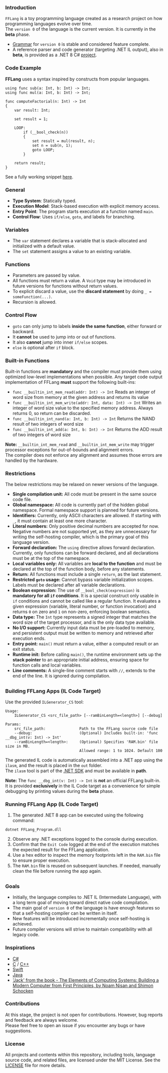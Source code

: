 ### Introduction

`FFLang` is a toy programming language created as a research project on how programming languages evolve over time.  
The `version 0` of the language is the current version. It is currently in the **beta** phase.
- [Grammar](grammar.txt) for `version 0` is stable and considered feature complete.
- A reference parser and code generator (targeting .NET IL output), also in **beta**, is provided as a .NET 8 C# [project](ILGenerator_CS_beta).

### Code Example

**FFLang** uses a syntax inspired by constructs from popular languages.  
```fflang
using func sub(a: Int, b: Int) -> Int;
using func mul(a: Int, b: Int) -> Int;

func computeFactorial(n: Int) -> Int
{
    var result: Int;

    set result = 1;

    LOOP:
        if (__bool_check(n))
        {
            set result = mul(result, n);
            set n = sub(n, 1);
            goto LOOP;
        }

    return result;
}
```
See a fully working snippet [here](snippet.txt).

### General
- **Type System**: Statically typed.
- **Execution Model**: Stack-based execution with explicit memory access.
- **Entry Point**: The program starts execution at a function named `main`.
- **Control Flow**: Uses `if/else`, `goto`, and labels for branching.

### Variables

- The `var` statement declares a variable that is stack-allocated and initialized with a default value.
- The `set` statement assigns a value to an existing variable.

### Functions

- Parameters are passed by value.
- All functions must return a value. A `Void` type may be introduced in future versions for functions without return values.
- To explicit discard a value, use the **discard statement** by doing `_ = someFunction(...)`.
- Recursion is allowed.

### Control Flow

- `goto` can only jump to labels **inside the same function**, either forward or backward.
- It **cannot** be used to jump into or out of functions.
- It also **cannot** jump into inner `if/else` scopes.
- `else` is optional after `if` block.

### Built-in Functions

Built-in functions are **mandatory** and the compiler must provide them using optimized low-level implementations when possible.
Any target code output implementation of FFLang **must** support the following built-ins:

- `func __builtin_int_mem_read(addr: Int) -> Int` Reads an integer of word size from memory at the given address and returns its value
- `func __builtin_int_mem_write(addr: Int, data: Int) -> Int` Writes an integer of word size value to the specified memory address. Always returns 0, so return can be discarded.
- `func __builtin_int_nand(a: Int, b: Int) -> Int` Returns the NAND result of two integers of word size
- `func __builtin_int_add(a: Int, b: Int) -> Int` Returns the ADD result of two integers of word size

**Note:** `__builtin_int_mem_read` and `__builtin_int_mem_write` may trigger processor exceptions for out-of-bounds and alignment errors.  
The compiler does not enforce any alignment and assumes those errors are handled by the hardware.

### Restrictions

The below restrictions may be relaxed on newer versions of the language.

- **Single compilation unit:** All code must be present in the same source code file.
- **Global namespace:** All code is currently part of the hidden global namespace. Formal namespace support is planned for future versions.
- **Identifiers:** Currently, only ASCII characters are allowed. If starting with `_`, it must contain at least one more character.
- **Literal numbers:** Only positive decimal numbers are accepted for now. Negative numbers are not supported yet, as they are unnecessary for writing the self-hosting compiler, which is the primary goal of this language version.
- **Forward declaration:** The `using` directive allows forward declaration. Currently, only functions can be forward declared, and all declarations must be at the top of the namespace.
- **Local variables only:** All variables are **local to the function** and must be declared at the top of the function body, before any statements.
- **Return:** All functions must include a single `return`, as the last statement.
- **Restricted `goto` usage:** Cannot bypass variable initialization scopes. Labels must be declared after all variable declarations.
- **Boolean expression:** The use of `__bool_check(expression)` is **mandatory for all `if` conditions**. It is a special construct only usable in `if` conditions and cannot be called like a regular function. It evaluates a given expression (variable, literal number, or function invocation) and returns `0` on zero and `1` on non-zero, enforcing boolean semantics.
- **Data type:** The `Int` type represents a signed integer that matches the word size of the target processor, and is the only data type available.
- **No I/O support:** Currently input data must be pre-loaded to memory, and persistent output must be written to memory and retrieved after execution ends.
- **Entry point:** `main()` must return a value, either a computed result or an exit status.
- **Runtime init:** Before calling `main()`, the runtime environment sets up the **stack pointer** to an appropriate initial address, ensuring space for function calls and local variables.
- **Line comments:** A single-line comment starts with `//`, extends to the end of the line. It is ignored during compilation.

##

### Building FFLang Apps (IL Code Target)

Use the provided `ILGenerator_CS` tool:
```
Usage:
    ILGenerator_CS <src_file_path> [--ramBinLength=<length>] [--debug]

Params:
    src_file_path:               Path to the FFLang source code file
    --debug:                     (Optional) Includes built-in: 'func __dbg_int(v: Int) -> Int'
    --ramBinLength=<length>:     (Optional) Specifies 'RAM.bin' file size in MB.
                                 Allowed range: 1 to 1024. Default 100
```
The generated IL code is automatically assembled into a .NET app using the `ilasm`, and the result is placed in the `out` folder.  
The `ilasm` tool is part of the [.NET SDK](https://github.com/dotnet/runtime/tree/main/src/coreclr/ilasm) and must be available in **path**.

**Note:** The `func __dbg_int(v: Int) -> Int` is **not** an official FFLang built-in.  
It is provided **exclusively** in the IL Code target as a convenience for simple debugging by printing values during the **beta** phase.

### Running FFLang App (IL Code Target)

1. The generated .NET 8 app can be executed using the following command:
```
dotnet FFLang_Program.dll
```
2. Observe any .NET exceptions logged to the console during execution.
3. Confirm that the `Exit Code` logged at the end of the execution matches the expected result for the FFLang application.
4. Use a hex editor to inspect the memory footprints left in the `RAM.bin` file to ensure proper execution.
5. The `RAM.bin` file is reused on subsequent launches. If needed, manually clean the file before running the app again.

##

### Goals

- Initially, the language compiles to .NET IL (Intermediate Language), with a long term goal of moving toward direct native code compilation.
- The main goal of `version 0` of the language is have enough features so that a self-hosting compiler can be written in itself.
- New features will be introduced incrementally once self-hosting is achieved.
- Future compiler versions will strive to maintain compatibility with all legacy code.

### Inspirations

- [C#](https://learn.microsoft.com/en-us/dotnet/csharp/)
- [C](https://en.cppreference.com/w/c) / [C++](https://en.cppreference.com/w/cpp)
- [Swift](https://www.swift.org/)
- [Java](https://dev.java/)
- ['Jack' from the book - The Elements of Computing Systems: Building a Modern Computer from First Principles, by Noam Nisan and Shimon Schocken](https://www.amazon.com/Elements-Computing-Systems-second-Principles/dp/0262539802/)

### Contributions

At this stage, the project is not open for contributions. However, bug reports and feedback are always welcome.  
Please feel free to open an issue if you encounter any bugs or have suggestions.

### License

All projects and contents within this repository, including tools, language source code, and related files, are licensed under the MIT License. See the [LICENSE](LICENSE) file for more details.